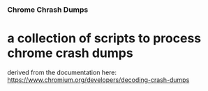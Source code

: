 ### Chrome Chrash Dumps

# a collection of scripts to process chrome crash dumps

derived from the documentation here: https://www.chromium.org/developers/decoding-crash-dumps


